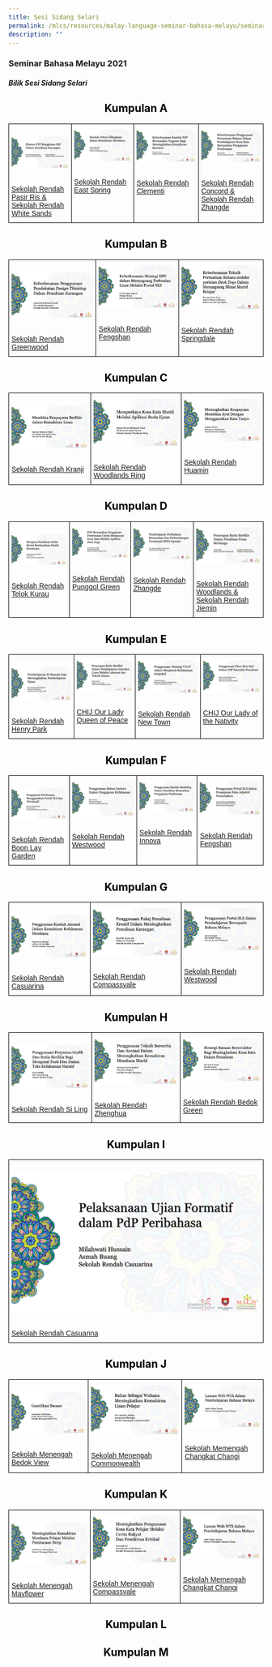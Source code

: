 ```yaml
---
title: Sesi Sidang Selari
permalink: /mlcs/resources/malay-language-seminar-bahasa-melayu/seminar-bahasa-melayu-2021/sesi-sidang-selari/
description: ""
---
```

### Seminar Bahasa Melayu 2021

##### **Bilik Sesi Sidang Selari**

<h2 style="color:black" align="center">Kumpulan A</h2>

<style type="text/css">
.tg  {border-collapse:collapse;border-spacing:0;}
.tg td{border-color:black;border-style:solid;border-width:1px;font-family:Arial, sans-serif;font-size:14px;
  overflow:hidden;padding:10px 5px;word-break:normal;}
.tg th{border-color:black;border-style:solid;border-width:1px;font-family:Arial, sans-serif;font-size:14px;
  font-weight:normal;overflow:hidden;padding:10px 5px;word-break:normal;}
.tg .tg-0lax{text-align:left;vertical-align:top}
</style>
<table class="tg">
<thead>
  <tr>
    <td class="tg-0lax"><p><a href="https://www.youtube.com/watch?v=a-8YRGsLOsg&ab_channel=PusatBahasaMelayuSingapura"><img src="/images/pasir-ris-whitesand-pri.png" alt="pasir-ris-whitesand-pri"></a></p>
<br><a href="https://www.youtube.com/watch?v=a-8YRGsLOsg&ab_channel=PusatBahasaMelayuSingapura">Sekolah Rendah Pasir Ris & Sekolah Rendah White Sands</a></td>
    <td class="tg-0lax"><a href="https://www.youtube.com/watch?v=8qlnFGS_M-Q&ab_channel=PusatBahasaMelayuSingapura"><img src="/images/east-spring-pri.png" alt="east-spring-pri"></a></p>
<br><a href="https://www.youtube.com/watch?v=8qlnFGS_M-Q&ab_channel=PusatBahasaMelayuSingapura">Sekolah Rendah East Spring</a></td>
    <td class="tg-0lax"><a href="https://www.youtube.com/watch?v=k_06DNpHrxU&ab_channel=PusatBahasaMelayuSingapura"><img src="/images/clementi-pri.png" alt="clementi-pri"></a></p>
<br><a href="https://www.youtube.com/watch?v=k_06DNpHrxU&ab_channel=PusatBahasaMelayuSingapura">Sekolah Rendah Clementi</a></td>
    <td class="tg-0lax"><a href="https://www.youtube.com/watch?v=hdBiKxa3tg0&ab_channel=PusatBahasaMelayuSingapura"><img src="/images/concord-zhangde-pri.png" alt="concord-zhangde-pri"></a></p>
<br><a href="https://www.youtube.com/watch?v=hdBiKxa3tg0&ab_channel=PusatBahasaMelayuSingapura">Sekolah Rendah Concord & Sekolah Rendah Zhangde</a></td>
  </tr>
</thead>
</table>

<h2 style="color:black" align="center">Kumpulan B</h2>

<style type="text/css">
.tg  {border-collapse:collapse;border-spacing:0;}
.tg td{border-color:black;border-style:solid;border-width:1px;font-family:Arial, sans-serif;font-size:14px;
  overflow:hidden;padding:10px 5px;word-break:normal;}
.tg th{border-color:black;border-style:solid;border-width:1px;font-family:Arial, sans-serif;font-size:14px;
  font-weight:normal;overflow:hidden;padding:10px 5px;word-break:normal;}
.tg .tg-0lax{text-align:left;vertical-align:top}
</style>
<table class="tg">
<thead>
  <tr>
    <td class="tg-0lax"><p><a href="https://www.youtube.com/watch?v=K-meMBQ-Pb8&ab_channel=PusatBahasaMelayuSingapura"><img src="/images/greenwood-pri.png" alt="greenwood-pri"></a></p>
<br><a href="https://www.youtube.com/watch?v=K-meMBQ-Pb8&ab_channel=PusatBahasaMelayuSingapura">Sekolah Rendah Greenwood</a></td>
    <td class="tg-0lax"><a href="https://www.youtube.com/watch?v=-M4RLdRhxhQ&ab_channel=PusatBahasaMelayuSingapura"><img src="/images/fengshan-pri---spn.png" alt="fengshan-pri"></a></p>
<br><a href="https://www.youtube.com/watch?v=-M4RLdRhxhQ&ab_channel=PusatBahasaMelayuSingapura">Sekolah Rendah Fengshan</a></td>
    <td class="tg-0lax"><a href="https://www.youtube.com/watch?v=9fJLZxKph_o&ab_channel=PusatBahasaMelayuSingapura"><img src="/images/springdale-pri.png" alt="springdale-pri"></a></p>
<br><a href="https://www.youtube.com/watch?v=9fJLZxKph_o&ab_channel=PusatBahasaMelayuSingapura">Sekolah Rendah Springdale</a></td>
  </tr>
</thead>
</table>

<h2 style="color:black" align="center">Kumpulan C</h2>

<style type="text/css">
.tg  {border-collapse:collapse;border-spacing:0;}
.tg td{border-color:black;border-style:solid;border-width:1px;font-family:Arial, sans-serif;font-size:14px;
  overflow:hidden;padding:10px 5px;word-break:normal;}
.tg th{border-color:black;border-style:solid;border-width:1px;font-family:Arial, sans-serif;font-size:14px;
  font-weight:normal;overflow:hidden;padding:10px 5px;word-break:normal;}
.tg .tg-0lax{text-align:left;vertical-align:top}
</style>
<table class="tg">
<thead>
  <tr>
    <td class="tg-0lax"><p><a href="https://www.youtube.com/watch?v=lwYJ47iBZNA&ab_channel=PusatBahasaMelayuSingapura"><img src="/images/kranji-pri.png" alt="kranji-pri"></a></p>
<br><a href="https://www.youtube.com/watch?v=lwYJ47iBZNA&ab_channel=PusatBahasaMelayuSingapura">Sekolah Rendah Kranji</a></td>
    <td class="tg-0lax"><a href="https://www.youtube.com/watch?v=wAD0cPoFRuY&ab_channel=PusatBahasaMelayuSingapura"><img src="/images/woodlands-ring-pri.png" alt="woodlands-ring-pri"></a></p>
<br><a href="https://www.youtube.com/watch?v=wAD0cPoFRuY&ab_channel=PusatBahasaMelayuSingapura">Sekolah Rendah Woodlands Ring</a></td>
    <td class="tg-0lax"><a href="https://www.youtube.com/watch?v=Rzcvv04Xs44&ab_channel=PusatBahasaMelayuSingapura"><img src="/images/huamin-pri.png" alt="huamin-pri"></a></p>
<br><a href="https://www.youtube.com/watch?v=Rzcvv04Xs44&ab_channel=PusatBahasaMelayuSingapura">Sekolah Rendah Huamin</a></td>
  </tr>
</thead>
</table>

<h2 style="color:black" align="center">Kumpulan D</h2>

<style type="text/css">
.tg  {border-collapse:collapse;border-spacing:0;}
.tg td{border-color:black;border-style:solid;border-width:1px;font-family:Arial, sans-serif;font-size:14px;
  overflow:hidden;padding:10px 5px;word-break:normal;}
.tg th{border-color:black;border-style:solid;border-width:1px;font-family:Arial, sans-serif;font-size:14px;
  font-weight:normal;overflow:hidden;padding:10px 5px;word-break:normal;}
.tg .tg-0lax{text-align:left;vertical-align:top}
</style>
<table class="tg">
<thead>
  <tr>
    <td class="tg-0lax"><p><a href="https://www.youtube.com/watch?v=MJapgOAYhb4&ab_channel=PusatBahasaMelayuSingapura"><img src="/images/telok-kurau-pri.png" alt="telok-kurau-pri"></a></p>
<br><a href="https://www.youtube.com/watch?v=MJapgOAYhb4&ab_channel=PusatBahasaMelayuSingapura">Sekolah Rendah Telok Kurau</a></td>
    <td class="tg-0lax"><a href="https://www.youtube.com/watch?v=j0QUjhUY45s&ab_channel=PusatBahasaMelayuSingapura"><img src="/images/punggol-green-pri.png" alt="punggol-green-pri"></a></p>
<br><a href="https://www.youtube.com/watch?v=j0QUjhUY45s&ab_channel=PusatBahasaMelayuSingapura">Sekolah Rendah Punggol Green</a></td>
    <td class="tg-0lax"><a href="https://www.youtube.com/watch?v=x8xXV6zgUVI&ab_channel=PusatBahasaMelayuSingapura"><img src="/images/zhangde-pri.png" alt="zhangde-pri"></a></p>
<br><a href="https://www.youtube.com/watch?v=x8xXV6zgUVI&ab_channel=PusatBahasaMelayuSingapura">Sekolah Rendah Zhangde</a></td>
    <td class="tg-0lax"><a href="https://www.youtube.com/watch?v=xQjIRHWc0L4&ab_channel=PusatBahasaMelayuSingapura"><img src="/images/woodlands-jiemin-pri.png" alt="woodlands-jiemin-pri"></a></p>
<br><a href="https://www.youtube.com/watch?v=xQjIRHWc0L4&ab_channel=PusatBahasaMelayuSingapura">Sekolah Rendah Woodlands & Sekolah Rendah Jiemin</a></td>
  </tr>
</thead>
</table>

<h2 style="color:black" align="center">Kumpulan E</h2>

<style type="text/css">
.tg  {border-collapse:collapse;border-spacing:0;}
.tg td{border-color:black;border-style:solid;border-width:1px;font-family:Arial, sans-serif;font-size:14px;
  overflow:hidden;padding:10px 5px;word-break:normal;}
.tg th{border-color:black;border-style:solid;border-width:1px;font-family:Arial, sans-serif;font-size:14px;
  font-weight:normal;overflow:hidden;padding:10px 5px;word-break:normal;}
.tg .tg-0lax{text-align:left;vertical-align:top}
</style>
<table class="tg">
<thead>
  <tr>
    <td class="tg-0lax"><p><a href="https://www.youtube.com/watch?v=9a_4UHpd5q4&amp;ab_channel=PusatBahasaMelayuSingapura"><img src="/images/henry-park-pri.png" alt="henry-park-pri"></a></p>
<br><a href="https://www.youtube.com/watch?v=9a_4UHpd5q4&amp;ab_channel=PusatBahasaMelayuSingapura">Sekolah Rendah Henry Park</a></td>
    <td class="tg-0lax"><a href="https://www.youtube.com/watch?v=bxRtpysp5_I&ab_channel=PusatBahasaMelayuSingapura"><img src="/images/chij-our-lady-queen-of-peace.png" alt="chij-our-lady-queen-of-peace"></a></p>
<br><a href="https://www.youtube.com/watch?v=bxRtpysp5_I&ab_channel=PusatBahasaMelayuSingapura">CHIJ Our Lady Queen of Peace</a></td>
    <td class="tg-0lax"><a href="https://www.youtube.com/watch?v=LTYR91w9L24&ab_channel=PusatBahasaMelayuSingapura"><img src="/images/newton-pri.png" alt="new-town-pri"></a></p>
<br><a href="https://www.youtube.com/watch?v=LTYR91w9L24&ab_channel=PusatBahasaMelayuSingapura">Sekolah Rendah New Town</a></td>
    <td class="tg-0lax"><a href="https://www.youtube.com/watch?v=3sGjrPbud60&ab_channel=PusatBahasaMelayuSingapura"><img src="/images/chij-our-lady-of-nativity.png" alt="chij-our-lady-of-nativity"></a></p>
<br><a href="https://www.youtube.com/watch?v=3sGjrPbud60&ab_channel=PusatBahasaMelayuSingapura">CHIJ Our Lady of the Nativity</a></td>
  </tr>
</thead>
</table>

<h2 style="color:black" align="center">Kumpulan F</h2>

<style type="text/css">
.tg  {border-collapse:collapse;border-spacing:0;}
.tg td{border-color:black;border-style:solid;border-width:1px;font-family:Arial, sans-serif;font-size:14px;
  overflow:hidden;padding:10px 5px;word-break:normal;}
.tg th{border-color:black;border-style:solid;border-width:1px;font-family:Arial, sans-serif;font-size:14px;
  font-weight:normal;overflow:hidden;padding:10px 5px;word-break:normal;}
.tg .tg-0lax{text-align:left;vertical-align:top}
</style>
<table class="tg">
<thead>
  <tr>
    <td class="tg-0lax"><p><a href="https://www.youtube.com/watch?v=015xbAZgNlU&ab_channel=PusatBahasaMelayuSingapura"><img src="/images/boon-lay-garden-pri.png" alt="boon-lay-garden-pri"></a></p>
<br><a href="https://www.youtube.com/watch?v=015xbAZgNlU&ab_channel=PusatBahasaMelayuSingapura">Sekolah Rendah Boon Lay Garden</a></td>
    <td class="tg-0lax"><a href="https://www.youtube.com/watch?v=scsnAD0p_1g&ab_channel=PusatBahasaMelayuSingapura"><img src="/images/westwood-pri---kefahaman.png" alt="westwood-pri"></a></p>
<br><a href="https://www.youtube.com/watch?v=scsnAD0p_1g&ab_channel=PusatBahasaMelayuSingapura">Sekolah Rendah Westwood</a></td>
    <td class="tg-0lax"><a href="https://www.youtube.com/watch?v=M0wn0Pid7h4&ab_channel=PusatBahasaMelayuSingapura"><img src="/images/innova-pri.png" alt="innova-pri"></a></p>
<br><a href="https://www.youtube.com/watch?v=M0wn0Pid7h4&ab_channel=PusatBahasaMelayuSingapura">Sekolah Rendah Innova</a></td>
    <td class="tg-0lax"><a href="https://www.youtube.com/watch?v=-Ms7gY1HPkQ&ab_channel=PusatBahasaMelayuSingapura"><img src="/images/fengshan-pri---sls.png" alt="fengshan-pri"></a></p>
<br><a href="https://www.youtube.com/watch?v=-Ms7gY1HPkQ&ab_channel=PusatBahasaMelayuSingapura">Sekolah Rendah Fengshan</a></td>
  </tr>
</thead>
</table>

<h2 style="color:black" align="center">Kumpulan G</h2>

<style type="text/css">
.tg  {border-collapse:collapse;border-spacing:0;}
.tg td{border-color:black;border-style:solid;border-width:1px;font-family:Arial, sans-serif;font-size:14px;
  overflow:hidden;padding:10px 5px;word-break:normal;}
.tg th{border-color:black;border-style:solid;border-width:1px;font-family:Arial, sans-serif;font-size:14px;
  font-weight:normal;overflow:hidden;padding:10px 5px;word-break:normal;}
.tg .tg-0lax{text-align:left;vertical-align:top}
</style>
<table class="tg">
<thead>
  <tr>
    <td class="tg-0lax"><p><a href="https://www.youtube.com/watch?v=rmHtXDJP9b4&ab_channel=PusatBahasaMelayuSingapura"><img src="/images/casuarina-pri---kefahaman.png" alt="casuarina-pri"></a></p>
<br><a href="https://www.youtube.com/watch?v=rmHtXDJP9b4&ab_channel=PusatBahasaMelayuSingapura">Sekolah Rendah Casuarina</a></td>
    <td class="tg-0lax"><a href="https://www.youtube.com/watch?v=9PfvSkommn0&ab_channel=PusatBahasaMelayuSingapura"><img src="/images/compassvale-pri.png" alt="compassvale-pri"></a></p>
<br><a href="https://www.youtube.com/watch?v=9PfvSkommn0&ab_channel=PusatBahasaMelayuSingapura">Sekolah Rendah Compassvale</a></td>
    <td class="tg-0lax"><a href="https://www.youtube.com/watch?v=YdLj5Xk6IjY&ab_channel=PusatBahasaMelayuSingapura"><img src="/images/westwood-pri---sls.png" alt="westwood-pri"></a></p>
<br><a href="https://www.youtube.com/watch?v=YdLj5Xk6IjY&ab_channel=PusatBahasaMelayuSingapura">Sekolah Rendah Westwood</a></td>
  </tr>
</thead>
</table>

<h2 style="color:black" align="center">Kumpulan H</h2>

<style type="text/css">
.tg  {border-collapse:collapse;border-spacing:0;}
.tg td{border-color:black;border-style:solid;border-width:1px;font-family:Arial, sans-serif;font-size:14px;
  overflow:hidden;padding:10px 5px;word-break:normal;}
.tg th{border-color:black;border-style:solid;border-width:1px;font-family:Arial, sans-serif;font-size:14px;
  font-weight:normal;overflow:hidden;padding:10px 5px;word-break:normal;}
.tg .tg-0lax{text-align:left;vertical-align:top}
</style>
<table class="tg">
<thead>
  <tr>
    <td class="tg-0lax"><p><a href="https://www.youtube.com/watch?v=As6E11UoBGw&ab_channel=PusatBahasaMelayuSingapura"><img src="/images/si-ling-pri.png" alt="si-ling-pri"></a></p>
<br><a href="https://www.youtube.com/watch?v=As6E11UoBGw&ab_channel=PusatBahasaMelayuSingapura">Sekolah Rendah Si Ling</a></td>
    <td class="tg-0lax"><a href="https://www.youtube.com/watch?v=guX8jrUyi90&ab_channel=PusatBahasaMelayuSingapura"><img src="/images/zhenghua-pri---bercerita-membaca.png" alt="zhenghua-pri"></a></p>
<br><a href="https://www.youtube.com/watch?v=guX8jrUyi90&ab_channel=PusatBahasaMelayuSingapura">Sekolah Rendah Zhenghua</a></td>
    <td class="tg-0lax"><a href="https://www.youtube.com/watch?v=h--rnVEowb8&ab_channel=PusatBahasaMelayuSingapura"><img src="/images/bedok-green-pri.png" alt="bedok-green-pri"></a></p>
<br><a href="https://www.youtube.com/watch?v=h--rnVEowb8&ab_channel=PusatBahasaMelayuSingapura">Sekolah Rendah Bedok Green</a></td>
  </tr>
</thead>
</table>

<h2 style="color:black" align="center">Kumpulan I</h2>

<style type="text/css">
.tg  {border-collapse:collapse;border-spacing:0;}
.tg td{border-color:black;border-style:solid;border-width:1px;font-family:Arial, sans-serif;font-size:14px;
  overflow:hidden;padding:10px 5px;word-break:normal;}
.tg th{border-color:black;border-style:solid;border-width:1px;font-family:Arial, sans-serif;font-size:14px;
  font-weight:normal;overflow:hidden;padding:10px 5px;word-break:normal;}
.tg .tg-0lax{text-align:left;vertical-align:top}
</style>
<table class="tg">
<thead>
  <tr>
    <td class="tg-0lax"><p><a href="https://www.youtube.com/watch?v=m7cQJ7kLpYI&ab_channel=PusatBahasaMelayuSingapura"><img src="/images/casuarina-pri---peribahasa.png" alt="casuarina-pri"></a></p>
<br><a href="https://www.youtube.com/watch?v=m7cQJ7kLpYI&ab_channel=PusatBahasaMelayuSingapura">Sekolah Rendah Casuarina</a></td>
  </tr>
</thead>
</table>

<h2 style="color:black" align="center">Kumpulan J</h2>

<style type="text/css">
.tg  {border-collapse:collapse;border-spacing:0;}
.tg td{border-color:black;border-style:solid;border-width:1px;font-family:Arial, sans-serif;font-size:14px;
  overflow:hidden;padding:10px 5px;word-break:normal;}
.tg th{border-color:black;border-style:solid;border-width:1px;font-family:Arial, sans-serif;font-size:14px;
  font-weight:normal;overflow:hidden;padding:10px 5px;word-break:normal;}
.tg .tg-0lax{text-align:left;vertical-align:top}
</style>
<table class="tg">
<thead>
  <tr>
    <td class="tg-0lax"><p><a href="https://www.youtube.com/watch?v=85zSUf4NTrQ&ab_channel=PusatBahasaMelayuSingapura"><img src="/images/bedok-view-sec.png" alt="bedok-view-sec"></a></p>
<br><a href="https://www.youtube.com/watch?v=85zSUf4NTrQ&ab_channel=PusatBahasaMelayuSingapura">Sekolah Menengah Bedok View</a></td>
    <td class="tg-0lax"><a href="https://www.youtube.com/watch?v=ImicatDHY30&ab_channel=PusatBahasaMelayuSingapura"><img src="/images/commonwealth-sec.png" alt="commonwealth-sec"></a></p>
<br><a href="https://www.youtube.com/watch?v=ImicatDHY30&ab_channel=PusatBahasaMelayuSingapura">Sekolah Menengah Commonwealth</a></td>
    <td class="tg-0lax"><a href="https://www.youtube.com/watch?v=jJKWDdB85dA&ab_channel=PusatBahasaMelayuSingapura"><img src="/images/changkat-changi-sec---wix.png" alt="changkat-changi-sec"></a></p>
<br><a href="https://www.youtube.com/watch?v=jJKWDdB85dA&ab_channel=PusatBahasaMelayuSingapura">Sekolah Memengah Changkat Changi</a></td>
  </tr>
</thead>
</table>


<h2 style="color:black" align="center">Kumpulan K</h2>

<style type="text/css">
.tg  {border-collapse:collapse;border-spacing:0;}
.tg td{border-color:black;border-style:solid;border-width:1px;font-family:Arial, sans-serif;font-size:14px;
  overflow:hidden;padding:10px 5px;word-break:normal;}
.tg th{border-color:black;border-style:solid;border-width:1px;font-family:Arial, sans-serif;font-size:14px;
  font-weight:normal;overflow:hidden;padding:10px 5px;word-break:normal;}
.tg .tg-0lax{text-align:left;vertical-align:top}
</style>
<table class="tg">
<thead>
  <tr>
    <td class="tg-0lax"><p><a href="https://www.youtube.com/watch?v=euSacB-0nKs&ab_channel=PusatBahasaMelayuSingapura"><img src="/images/mayflower-sec.png" alt="mayflower-sec"></a></p>
<br><a href="https://www.youtube.com/watch?v=euSacB-0nKs&ab_channel=PusatBahasaMelayuSingapura">Sekolah Menengah Mayflower</a></td>
    <td class="tg-0lax"><a href="https://www.youtube.com/watch?v=nKN5YACbQmk&ab_channel=PusatBahasaMelayuSingapura"><img src="/images/compassvale-sec.png" alt="compassvale-sec"></a></p>
<br><a href="https://www.youtube.com/watch?v=nKN5YACbQmk&ab_channel=PusatBahasaMelayuSingapura">Sekolah Menengah Compassvale</a></td>
    <td class="tg-0lax"><a href="https://www.youtube.com/watch?v=jJKWDdB85dA&ab_channel=PusatBahasaMelayuSingapura"><img src="/images/changkat-changi-sec---wix.png" alt="changkat-changi-sec"></a></p>
<br><a href="https://www.youtube.com/watch?v=jJKWDdB85dA&ab_channel=PusatBahasaMelayuSingapura">Sekolah Memengah Changkat Changi</a></td>
  </tr>
</thead>
</table>

<h2 style="color:black" align="center">Kumpulan L</h2>

<h2 style="color:black" align="center">Kumpulan M</h2>